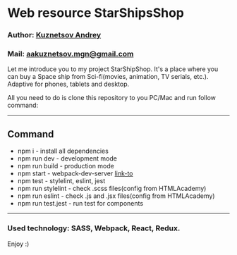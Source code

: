 # Web resource StarShipsShop

### Author: [Kuznetsov Andrey](https://github.com/DEADushka108)

### Mail: <aakuznetsov.mgn@gmail.com>

Let me introduce you to my project StarShipShop. It's a place where you can buy a Space ship from Sci-fi(movies, animation, TV serials,  etc.). Adaptive for phones, tablets and desktop. 

All you need to do is clone this repository to you PC/Mac and run follow command:

---
## Command

* npm i - install all dependencies
* npm run dev - development mode
* npm run build - production mode
* npm start - webpack-dev-server [link-to](http://localhost:2020/)
* npm test - stylelint, eslint, jest
* npm run stylelint - check .scss files(config from HTMLAcademy)
* npm run eslint - check .js and .jsx files(config from HTMLAcademy)
* npm run test.jest - run test for components

---

### Used technology: SASS, Webpack, React, Redux.

Enjoy :)
